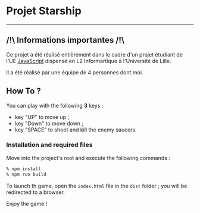 # Projet Starship

___

## /!\ Informations importantes /!\

Ce projet a été réalisé entièrement dans le cadre d'un projet étudiant de l'UE [JavaScript](https://www.fil.univ-lille1.fr/portail/index.php?dipl=L&sem=S4&ue=JS&label=Programme) dispensé en L2 Informartique à l'Université de Lille.

Il a été réalisé par une équipe de 4 personnes dont moi.


##  How To ?

You can play with the following **3** keys :

* key "UP" to move up ;
* key "Down" to move down ;
* key "SPACE" to shoot and kill the enemy saucers.


### Installation and required files

Move into the project's root and execute the following commands :

```sh
% npm install
% npm run build

```

To launch th game, open the `index.html` file in the `dist` folder ; you will be redirected to a browser.

Enjoy the game ! 
